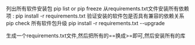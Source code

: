 列出所有软件安装包 pip list  or  pip freeze
从requirements.txt文件安装所有依赖项 : pip install -r requirements.txt
验证安装的软件包是否具有兼容的依赖关系 pip check
所有软件包升级 pip install -r requirements.txt --upgrade

生成一个requirements.txt文件,然后把所有的==换成>=即可,然后安装所有的库